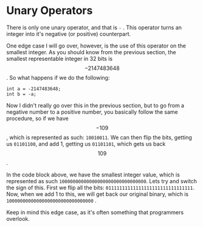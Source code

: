 # Unary Operators

There is only one unary operator, and that is `-` . This operator turns an integer into it's negative \(or positive\) counterpart. 

One edge case I will go over, however, is the use of this operator on the smallest integer. As you should know from the previous section, the smallest representable integer in 32 bits is $$ -2147483648$$. So what happens if we do the following:

```
int a = -2147483648;
int b = -a;
```

Now I didn't really go over this in the previous section, but to go from a negative number to a positive number, you basically follow the same procedure, so if we have $$-109$$, which is represented as such: `10010011`. We can then flip the bits, getting us `01101100`, and add 1, getting us `01101101`, which gets us back $$109$$.

In the code block above, we have the smallest integer value, which is represented as such `10000000000000000000000000000000`. Lets try and switch the sign of this. First we flip all the bits: `01111111111111111111111111111111`. Now, when we add 1 to this, we will get back our original binary, which is `10000000000000000000000000000000` .

Keep in mind this edge case, as it's often something that programmers overlook.

### 



